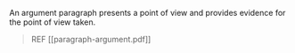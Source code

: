 An argument paragraph presents a point of view and provides evidence for the point of view taken.
> REF
[[paragraph-argument.pdf]]